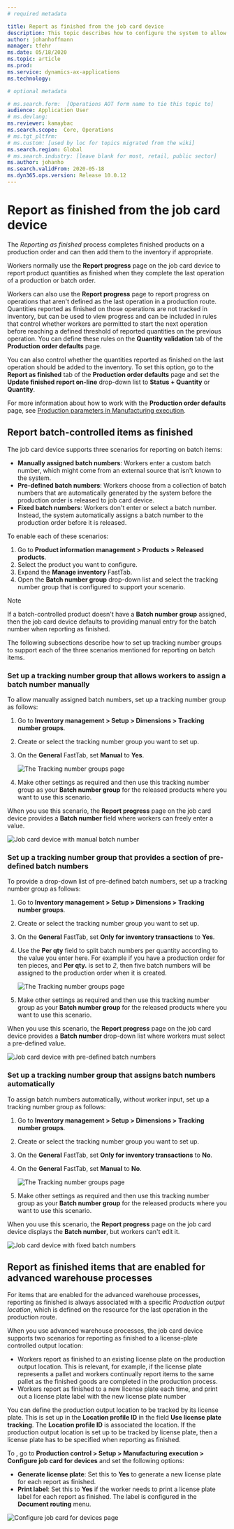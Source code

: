 ```yaml
---
# required metadata

title: Report as finished from the job card device
description: This topic describes how to configure the system to allow users of a job card device to report finished products from a production order to the inventory
author: johanhoffmann
manager: tfehr
ms.date: 05/18/2020
ms.topic: article
ms.prod: 
ms.service: dynamics-ax-applications
ms.technology: 

# optional metadata

# ms.search.form:  [Operations AOT form name to tie this topic to]
audience: Application User
# ms.devlang: 
ms.reviewer: kamaybac
ms.search.scope:  Core, Operations
# ms.tgt_pltfrm: 
# ms.custom: [used by loc for topics migrated from the wiki]
ms.search.region: Global
# ms.search.industry: [leave blank for most, retail, public sector]
ms.author: johanho
ms.search.validFrom: 2020-05-18
ms.dyn365.ops.version: Release 10.0.12
---
```


# Report as finished from the job card device

The *Reporting as finished* process completes finished products on a production order and can then add them to the inventory if appropriate.

<!-- KFM: I think maybe the following text should actually be in a section, but I'm not sure what to call that section. -->

Workers normally use the **Report progress** page on the job card device to report product quantities as finished when they complete the last operation of a production or batch order.

Workers can also use the **Report progress** page to report progress on operations that aren't defined as the last operation in a production route. Quantities reported as finished on those operations are not tracked in inventory, but can be used to view progress and can be included in rules that control whether workers are permitted to start the next operation before reaching a defined threshold of reported quantities on the previous operation. You can define these rules on the **Quantity validation** tab of the **Production order defaults** page.

You can also control whether the quantities reported as finished on the last operation should be added to the inventory. To set this option, go to the **Report as finished** tab of the **Production order defaults** page and set the **Update finished report on-line** drop-down list to **Status + Quantity** or **Quantity**. <!-- KFM: It would be nice to describe the what each of those settings does. -->

For more information about how to work with the **Production order defaults** page, see [Production parameters in Manufacturing execution](production-parameters-manufacturing-execution.md).

## Report batch-controlled items as finished 
<!-- KFM: Is this only for "non-advanced" warehouse processes? What do we call that? -->

The job card device supports three scenarios for reporting on batch items:

- **Manually assigned batch numbers**: Workers enter a custom batch number, which  might come from an external source that isn't known to the system.
- **Pre-defined batch numbers**: Workers choose from a collection of batch numbers that are automatically generated by the system before the production order is released to job card device.
- **Fixed batch numbers**: Workers don't enter or select a batch number. Instead, the system automatically assigns a batch number to the production order before it is released.

To enable each of these scenarios:

1. Go to **Product information management > Products > Released products**.
1. Select the product you want to configure.
1. Expand the **Manage inventory** FastTab.
1. Open the **Batch number group** drop-down list and select the tracking number group that is configured to support your scenario.

> [!NOTE]
> If a batch-controlled product doesn't have a **Batch number group** assigned, then the job card device defaults to providing manual entry for the batch number when reporting as finished. <!-- KFM: Please confirm that I have understood this note correctly. -->

The following subsections describe how to set up tracking number groups to support each of the three scenarios mentioned for reporting on batch items.

### Set up a tracking number group that allows workers to assign a batch number manually

To allow manually assigned batch numbers, set up a tracking number group as follows:

1. Go to **Inventory management > Setup > Dimensions > Tracking number groups**.
1. Create or select the tracking number group you want to set up.
1. On the **General** FastTab, set **Manual** to **Yes**.

    ![The Tracking number groups page](media/tracking-number-group-manual.png "The Tracking number groups page")

1. Make other settings as required and then use this tracking number group as your **Batch number group** for the released products where you want to use this scenario.

When you use this scenario, the **Report progress** page on the job card device provides a **Batch number** field where workers can freely enter a value.

![Job card device with manual batch number](media/job-card-device-batch-manual.png "Job card device with manual batch number")

### Set up a tracking number group that provides a section of pre-defined batch numbers

To provide a drop-down list of pre-defined batch numbers, set up a tracking number group as follows:

1. Go to **Inventory management > Setup > Dimensions > Tracking number groups**.
1. Create or select the tracking number group you want to set up.
1. On the **General** FastTab, set **Only for inventory transactions** to **Yes**.
1. Use the **Per qty** field to split batch numbers per quantity according to the value you enter here. For example if you have a production order for ten pieces, and **Per qty.** is set to *2*, then five batch numbers will be assigned to the production order when it is created.

    ![The Tracking number groups page](media/tracking-number-group-predefined.png "The Tracking number groups page")

1. Make other settings as required and then use this tracking number group as your **Batch number group** for the released products where you want to use this scenario.

When you use this scenario, the **Report progress** page on the job card device provides a **Batch number** drop-down list where workers must select a pre-defined value.

![Job card device with pre-defined batch numbers](media/job-card-device-batch-predefined.png "Job card device with pre-defined batch numbers")

### Set up a tracking number group that assigns batch numbers automatically

To assign batch numbers automatically, without worker input, set up a tracking number group as follows:

1. Go to **Inventory management > Setup > Dimensions > Tracking number groups**.
1. Create or select the tracking number group you want to set up.
1. On the **General** FastTab, set **Only for inventory transactions** to **No**.
1. On the **General** FastTab, set **Manual** to **No**. <!-- KFM: right? -->

    ![The Tracking number groups page](media/tracking-number-group-fixed.png "The Tracking number groups page")

1. Make other settings as required and then use this tracking number group as your **Batch number group** for the released products where you want to use this scenario.

When you use this scenario, the **Report progress** page on the job card device displays the **Batch number**, but workers can't edit it.

![Job card device with fixed batch numbers](media/job-card-device-batch-fixed.png "Job card device with fixed batch numbers")

## Report as finished items that are enabled for advanced warehouse processes

For items that are enabled for the advanced warehouse processes, reporting as finished is always associated with a specific *Production output location*, which is defined on the resource for the last operation in the production route. <!-- KFM: (Read more about it here). Please provide this link. -->

When you use advanced warehouse processes, the job card device supports two scenarios for reporting as finished to a license-plate controlled output location:

- Workers report as finished to an existing license plate on the production output location. This is relevant, for example, if the license plate represents a pallet and workers continually report items to the same pallet as the finished goods are completed in the production process.
- Workers report as finished to a new license plate each time, and print out a license plate label with the new license plate number

<!-- KFM: I couldn't find any of the things described below. I think I need a demo. -->
You can define the production output location to be tracked by its license plate. This is set up in the **Location profile ID** in the field **Use license plate tracking**. The **Location profile ID** is associated the location. If the production output location is set up to be tracked by license plate, then a license plate has to be specified when reporting as finished.

To <!-- ... KFM: What are we doing here? -->, go to **Production control > Setup > Manufacturing execution > Configure job card for devices** and set the following options:

- **Generate license plate**: Set this to **Yes** to generate a new license plate for each report as finished. <!-- ... KFM: I don't see this in the UI. Do we need to enable something? Also, what happens if this is set to No? -->
- **Print label**: Set this to **Yes** if the worker needs to print a license plate label for each report as finished. The label is configured in the **Document routing** menu. <!-- ... KFM: Again, I don't see this in the UI. Do we need to enable something? Where is the Document routing menu, and how do we "configure" it? Also, what happens if this is set to No? -->

<!-- ... KFM: How do we set up the first scenario? -->

![Configure job card for devices page](media/config-job-card-raf.png "Configure job card for devices page")